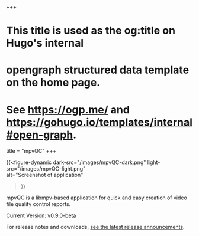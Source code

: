 +++
# This title is used as the og:title on Hugo's internal
# opengraph structured data template on the home page.
# See https://ogp.me/ and https://gohugo.io/templates/internal#open-graph.
title = "mpvQC"
+++

{{<figure-dynamic
    dark-src="/images/mpvQC-dark.png" 
    light-src="/images/mpvQC-light.png"  
    alt="Screenshot of application"
>}}

mpvQC is a libmpv-based application for quick and easy creation of video file quality control reports.

Current Version: [v0.9.0-beta](https://github.com/mpvqc/mpvQC/releases/tag/0.9.0-beta)

For release notes and downloads, 
[see the latest release announcements](https://github.com/mpvqc/mpvQC/releases).
